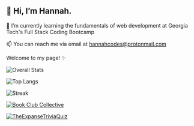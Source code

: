 ## 👋 Hi, I’m Hannah.

🌱 I’m currently learning the fundamentals of web development at Georgia Tech's Full Stack Coding Bootcamp

📫 You can reach me via email at hannahcodes@protonmail.com

Welcome to my page! ✨


<p align="center">

![Overall Stats](https://github-readme-stats.vercel.app/api?username=hannahnmcdonald&count_private=false&show_icons=true&theme=nightowl)

![Top Langs](https://github-readme-stats.vercel.app/api/top-langs/?username=hannahnmcdonald&layout=compact&theme=nightowl)
  
![Streak](https://github-readme-streak-stats.herokuapp.com/?user=hannahnmcdonald&layout=compact&theme=nightowl)
  


</p>

[![Book Club Collective](https://github-readme-stats.vercel.app/api/pin/?username=hannahnmcdonald&repo=Book-Club-Collective&theme=nightowl)](https://github.com/hannahnmcdonald/Book-Club-Collective)

[![TheExpanseTriviaQuiz](https://github-readme-stats.vercel.app/api/pin/?username=hannahnmcdonald&repo=TheExpanseTriviaQuiz&theme=nightowl)](https://github.com/hannahnmcdonald/TheExpanseTriviaQuiz)




